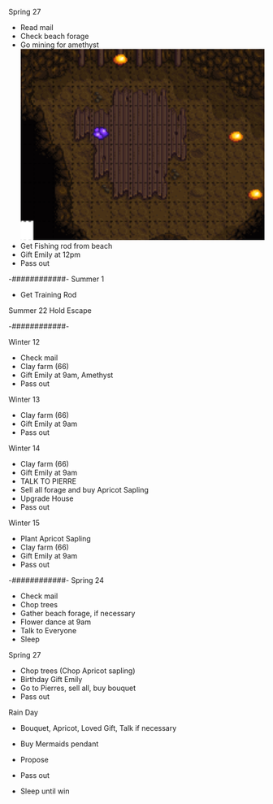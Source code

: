 Spring 27
- Read mail
- Check beach forage
- Go mining for amethyst
![Amethyst Location](img/day_27_amethyst.png)
- Get Fishing rod from beach
- Gift Emily at 12pm
- Pass out

-############-
Summer 1
- Get Training Rod

Summer 22
Hold Escape

-############-

Winter 12
- Check mail
- Clay farm (66)
- Gift Emily at 9am, Amethyst
- Pass out

Winter 13
- Clay farm (66)
- Gift Emily at 9am
- Pass out

Winter 14
- Clay farm (66)
- Gift Emily at 9am
- TALK TO PIERRE
- Sell all forage and buy Apricot Sapling
- Upgrade House
- Pass out

Winter 15
- Plant Apricot Sapling
- Clay farm (66)
- Gift Emily at 9am
- Pass out

-############-
Spring 24
- Check mail
- Chop trees
- Gather beach forage, if necessary
- Flower dance at 9am
- Talk to Everyone
- Sleep

Spring 27
- Chop trees (Chop Apricot sapling)
- Birthday Gift Emily
- Go to Pierres, sell all, buy bouquet
- Pass out

Rain Day
- Bouquet, Apricot, Loved Gift, Talk if necessary
- Buy Mermaids pendant
- Propose
- Pass out

- Sleep until win
